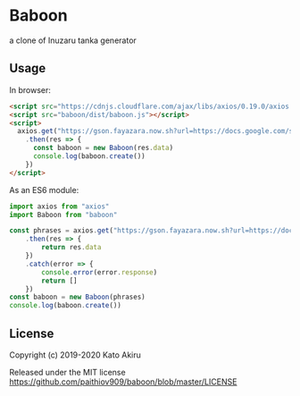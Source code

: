 # Baboon

a clone of Inuzaru tanka generator

## Usage

In browser:

```html
<script src="https://cdnjs.cloudflare.com/ajax/libs/axios/0.19.0/axios.min.js"></script>
<script src="baboon/dist/baboon.js"></script>
<script>
  axios.get("https://gson.fayazara.now.sh?url=https://docs.google.com/spreadsheets/d/e/2PACX-1vQn9FFMyLY_7tKVg_4gEU9wAWcwtXK6eT8Vf8Ob97jbzm2vAsERThvspBTdgihytUdRkPO1HvDxWBCo/pub?output=csv")
    .then(res => {
      const baboon = new Baboon(res.data)
      console.log(baboon.create())
    })
</script>

```

As an ES6 module:

```js
import axios from "axios"
import Baboon from "baboon"

const phrases = axios.get("https://gson.fayazara.now.sh?url=https://docs.google.com/spreadsheets/d/e/2PACX-1vQn9FFMyLY_7tKVg_4gEU9wAWcwtXK6eT8Vf8Ob97jbzm2vAsERThvspBTdgihytUdRkPO1HvDxWBCo/pub?output=csv")
    .then(res => {
        return res.data
    })
    .catch(error => {
        console.error(error.response)
        return []
    })
const baboon = new Baboon(phrases)
console.log(baboon.create())
```

## License

Copyright (c) 2019-2020 Kato Akiru

Released under the MIT license
https://github.com/paithiov909/baboon/blob/master/LICENSE
